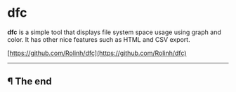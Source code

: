 # dfc

**dfc** is a simple tool that displays file system space usage using graph and color. It has other nice features such as HTML and CSV export.

[https://github.com/Rolinh/dfc](https://github.com/Rolinh/dfc)

---

## ¶ The end
